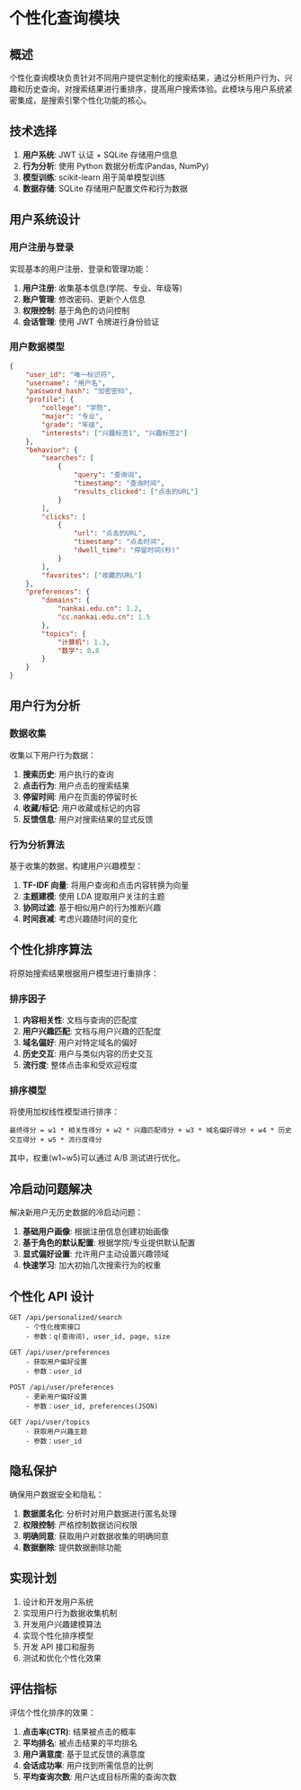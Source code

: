 # 个性化查询模块

## 概述

个性化查询模块负责针对不同用户提供定制化的搜索结果，通过分析用户行为、兴趣和历史查询，对搜索结果进行重排序，提高用户搜索体验。此模块与用户系统紧密集成，是搜索引擎个性化功能的核心。

## 技术选择

1. **用户系统**: JWT 认证 + SQLite 存储用户信息
2. **行为分析**: 使用 Python 数据分析库(Pandas, NumPy)
3. **模型训练**: scikit-learn 用于简单模型训练
4. **数据存储**: SQLite 存储用户配置文件和行为数据

## 用户系统设计

### 用户注册与登录

实现基本的用户注册、登录和管理功能：

1. **用户注册**: 收集基本信息(学院、专业、年级等)
2. **账户管理**: 修改密码、更新个人信息
3. **权限控制**: 基于角色的访问控制
4. **会话管理**: 使用 JWT 令牌进行身份验证

### 用户数据模型

```json
{
    "user_id": "唯一标识符",
    "username": "用户名",
    "password_hash": "加密密码",
    "profile": {
        "college": "学院",
        "major": "专业",
        "grade": "年级",
        "interests": ["兴趣标签1", "兴趣标签2"]
    },
    "behavior": {
        "searches": [
            {
                "query": "查询词",
                "timestamp": "查询时间",
                "results_clicked": ["点击的URL"]
            }
        ],
        "clicks": [
            {
                "url": "点击的URL",
                "timestamp": "点击时间",
                "dwell_time": "停留时间(秒)"
            }
        ],
        "favorites": ["收藏的URL"]
    },
    "preferences": {
        "domains": {
            "nankai.edu.cn": 1.2,
            "cc.nankai.edu.cn": 1.5
        },
        "topics": {
            "计算机": 1.3,
            "数学": 0.8
        }
    }
}
```

## 用户行为分析

### 数据收集

收集以下用户行为数据：

1. **搜索历史**: 用户执行的查询
2. **点击行为**: 用户点击的搜索结果
3. **停留时间**: 用户在页面的停留时长
4. **收藏/标记**: 用户收藏或标记的内容
5. **反馈信息**: 用户对搜索结果的显式反馈

### 行为分析算法

基于收集的数据，构建用户兴趣模型：

1. **TF-IDF 向量**: 将用户查询和点击内容转换为向量
2. **主题建模**: 使用 LDA 提取用户关注的主题
3. **协同过滤**: 基于相似用户的行为推断兴趣
4. **时间衰减**: 考虑兴趣随时间的变化

## 个性化排序算法

将原始搜索结果根据用户模型进行重排序：

### 排序因子

1. **内容相关性**: 文档与查询的匹配度
2. **用户兴趣匹配**: 文档与用户兴趣的匹配度
3. **域名偏好**: 用户对特定域名的偏好
4. **历史交互**: 用户与类似内容的历史交互
5. **流行度**: 整体点击率和受欢迎程度

### 排序模型

将使用加权线性模型进行排序：

```
最终得分 = w1 * 相关性得分 + w2 * 兴趣匹配得分 + w3 * 域名偏好得分 + w4 * 历史交互得分 + w5 * 流行度得分
```

其中，权重(w1~w5)可以通过 A/B 测试进行优化。

## 冷启动问题解决

解决新用户无历史数据的冷启动问题：

1. **基础用户画像**: 根据注册信息创建初始画像
2. **基于角色的默认配置**: 根据学院/专业提供默认配置
3. **显式偏好设置**: 允许用户主动设置兴趣领域
4. **快速学习**: 加大初始几次搜索行为的权重

## 个性化 API 设计

```
GET /api/personalized/search
    - 个性化搜索接口
    - 参数：q(查询词), user_id, page, size

GET /api/user/preferences
    - 获取用户偏好设置
    - 参数：user_id

POST /api/user/preferences
    - 更新用户偏好设置
    - 参数：user_id, preferences(JSON)

GET /api/user/topics
    - 获取用户兴趣主题
    - 参数：user_id
```

## 隐私保护

确保用户数据安全和隐私：

1. **数据匿名化**: 分析时对用户数据进行匿名处理
2. **权限控制**: 严格控制数据访问权限
3. **明确同意**: 获取用户对数据收集的明确同意
4. **数据删除**: 提供数据删除功能

## 实现计划

1. 设计和开发用户系统
2. 实现用户行为数据收集机制
3. 开发用户兴趣建模算法
4. 实现个性化排序模型
5. 开发 API 接口和服务
6. 测试和优化个性化效果

## 评估指标

评估个性化排序的效果：

1. **点击率(CTR)**: 结果被点击的概率
2. **平均排名**: 被点击结果的平均排名
3. **用户满意度**: 基于显式反馈的满意度
4. **会话成功率**: 用户找到所需信息的比例
5. **平均查询次数**: 用户达成目标所需的查询次数
